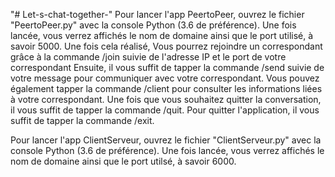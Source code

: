 "# Let-s-chat-together-" 
Pour lancer l'app PeertoPeer, ouvrez le fichier "PeertoPeer.py" avec la console Python (3.6 de préférence).
Une fois lancée, vous verrez affichés le nom de domaine ainsi que le port utilisé, à savoir 5000.
Une fois cela réalisé, Vous pourrez rejoindre un correspondant grâce à la commande /join suivie de l'adresse IP et le port de votre correspondant
Ensuite, il vous suffit de tapper la commande /send suivie de votre message pour communiquer avec votre correspondant.
Vous pouvez également tapper la commande /client pour consulter les informations liées à votre correspondant.
Une fois que vous souhaitez quitter la conversation, il vous suffit de tapper la commande /quit.
Pour quitter l'application, il vous suffit de tapper la commande /exit.

Pour lancer l'app ClientServeur, ouvrez le fichier "ClientServeur.py" avec la console Python (3.6 de préférence).
Une fois lancée, vous verrez affichés le nom de domaine ainsi que le port utilsé, à savoir 6000.
